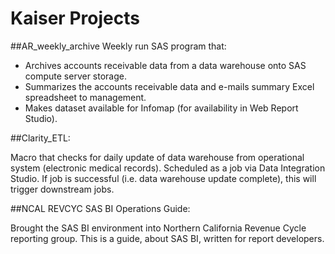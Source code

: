 # Kaiser Projects

##AR_weekly_archive 
Weekly run SAS program that:
* Archives accounts receivable data from a data warehouse onto SAS compute server storage.
* Summarizes the accounts receivable data and e-mails summary Excel spreadsheet to management.
* Makes dataset available for Infomap (for availability in Web Report Studio).

##Clarity_ETL:

Macro that checks for daily update of data warehouse from operational system (electronic medical records).  Scheduled as a job via Data Integration Studio.  If job is successful (i.e. data warehouse update complete), this will trigger downstream jobs.

##NCAL REVCYC SAS BI Operations Guide:

Brought the SAS BI environment into Northern California Revenue Cycle reporting group.  This is a guide, about SAS BI, written for report developers.
